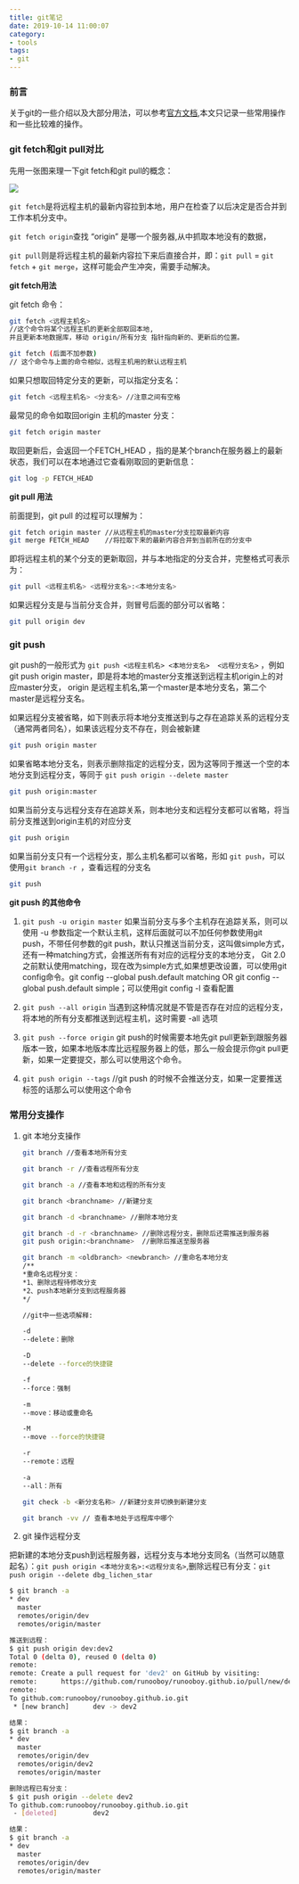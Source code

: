 ```yaml
---
title: git笔记
date: 2019-10-14 11:00:07
category:
- tools
tags:
- git
---
```


### 前言

关于git的一些介绍以及大部分用法，可以参考[官方文档](https://git-scm.com/book/zh/v2),本文只记录一些常用操作和一些比较难的操作。

<!-- more -->

### git fetch和git pull对比

先用一张图来理一下git fetch和git pull的概念：

![](git.jpg)

`git fetch`是将远程主机的最新内容拉到本地，用户在检查了以后决定是否合并到工作本机分支中。

`git fetch origin`查找 “origin” 是哪一个服务器,从中抓取本地没有的数据，

`git pull`则是将远程主机的最新内容拉下来后直接合并，即：`git pull` = `git fetch` + `git merge`，这样可能会产生冲突，需要手动解决。

**git fetch用法**

git fetch 命令：
```bash
git fetch <远程主机名> 
//这个命令将某个远程主机的更新全部取回本地,
并且更新本地数据库，移动 origin/所有分支 指针指向新的、更新后的位置。

git fetch (后面不加参数)
// 这个命令与上面的命令相似，远程主机用的默认远程主机
```

如果只想取回特定分支的更新，可以指定分支名：
```bash
git fetch <远程主机名> <分支名> //注意之间有空格
```

最常见的命令如取回origin 主机的master 分支：
```bash
git fetch origin master
```

取回更新后，会返回一个FETCH_HEAD ，指的是某个branch在服务器上的最新状态，我们可以在本地通过它查看刚取回的更新信息：
```bash
git log -p FETCH_HEAD
```

**git pull 用法**

前面提到，git pull 的过程可以理解为：
```bash
git fetch origin master //从远程主机的master分支拉取最新内容 
git merge FETCH_HEAD    //将拉取下来的最新内容合并到当前所在的分支中
```
即将远程主机的某个分支的更新取回，并与本地指定的分支合并，完整格式可表示为：
```bash
git pull <远程主机名> <远程分支名>:<本地分支名>
```
如果远程分支是与当前分支合并，则冒号后面的部分可以省略：
```bash
git pull origin dev
```

### git push

git push的一般形式为 `git push <远程主机名> <本地分支名>  <远程分支名>` ，例如 git push origin master，即是将本地的master分支推送到远程主机origin上的对应master分支， origin 是远程主机名,第一个master是本地分支名，第二个master是远程分支名。

如果远程分支被省略，如下则表示将本地分支推送到与之存在追踪关系的远程分支（通常两者同名），如果该远程分支不存在，则会被新建
```bash
git push origin master
```

如果省略本地分支名，则表示删除指定的远程分支，因为这等同于推送一个空的本地分支到远程分支，等同于 `git push origin --delete master`
```bash
git push origin:master
```

如果当前分支与远程分支存在追踪关系，则本地分支和远程分支都可以省略，将当前分支推送到origin主机的对应分支 
```bash
git push origin
```

如果当前分支只有一个远程分支，那么主机名都可以省略，形如 `git push`，可以使用`git branch -r `，查看远程的分支名
```bash
git push
```

**git push 的其他命令**
1. `git push -u origin master` 如果当前分支与多个主机存在追踪关系，则可以使用 -u 参数指定一个默认主机，这样后面就可以不加任何参数使用git push，不带任何参数的git push，默认只推送当前分支，这叫做simple方式，还有一种matching方式，会推送所有有对应的远程分支的本地分支， Git 2.0之前默认使用matching，现在改为simple方式,如果想更改设置，可以使用git config命令。git config --global push.default matching OR git config --global push.default simple；可以使用git config -l 查看配置
2. `git push --all origin` 当遇到这种情况就是不管是否存在对应的远程分支，将本地的所有分支都推送到远程主机，这时需要 -all 选项

3. `git push --force origin` git push的时候需要本地先git pull更新到跟服务器版本一致，如果本地版本库比远程服务器上的低，那么一般会提示你git pull更新，如果一定要提交，那么可以使用这个命令。

4. `git push origin --tags` //git push 的时候不会推送分支，如果一定要推送标签的话那么可以使用这个命令

### 常用分支操作
1. git 本地分支操作
	```bash
	git branch //查看本地所有分支 
	
	git branch -r //查看远程所有分支
	
	git branch -a //查看本地和远程的所有分支
	
	git branch <branchname> //新建分支
	
	git branch -d <branchname> //删除本地分支
	
	git branch -d -r <branchname> //删除远程分支，删除后还需推送到服务器
	git push origin:<branchname>  //删除后推送至服务器
	
	git branch -m <oldbranch> <newbranch> //重命名本地分支
	/**
	*重命名远程分支：
	*1、删除远程待修改分支
	*2、push本地新分支到远程服务器
	*/
	
	//git中一些选项解释:
	
	-d
	--delete：删除
	
	-D
	--delete --force的快捷键
	
	-f
	--force：强制
	
	-m
	--move：移动或重命名
	
	-M
	--move --force的快捷键
	
	-r
	--remote：远程
	
	-a
	--all：所有

	git check -b <新分支名称> //新建分支并切换到新建分支

	git branch -vv // 查看本地处于远程库中哪个
	```
2. git 操作远程分支

把新建的本地分支push到远程服务器，远程分支与本地分支同名（当然可以随意起名）：`git push origin <本地分支名>:<远程分支名>`,删除远程已有分支：`git push origin --delete dbg_lichen_star`

```bash
$ git branch -a
* dev
  master
  remotes/origin/dev
  remotes/origin/master

推送到远程：
$ git push origin dev:dev2
Total 0 (delta 0), reused 0 (delta 0)
remote:
remote: Create a pull request for 'dev2' on GitHub by visiting:
remote:      https://github.com/runooboy/runooboy.github.io/pull/new/dev2
remote:
To github.com:runooboy/runooboy.github.io.git
 * [new branch]      dev -> dev2

结果：
$ git branch -a
* dev
  master
  remotes/origin/dev
  remotes/origin/dev2
  remotes/origin/master

删除远程已有分支：
$ git push origin --delete dev2
To github.com:runooboy/runooboy.github.io.git
 - [deleted]         dev2

结果：
$ git branch -a
* dev
  master
  remotes/origin/dev
  remotes/origin/master
```











